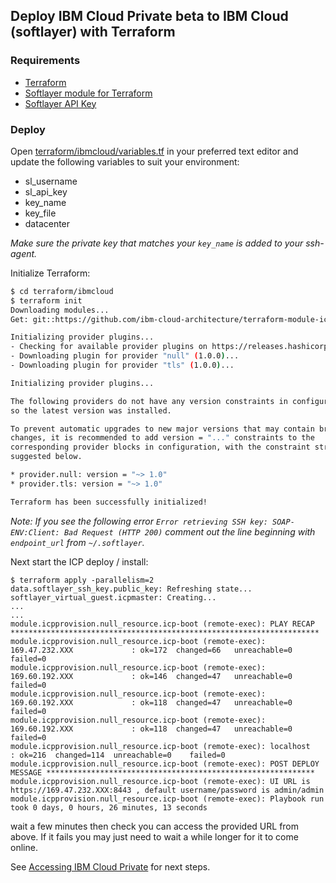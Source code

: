 ## Deploy IBM Cloud Private beta to IBM Cloud (softlayer) with Terraform

### Requirements

* [Terraform](https://www.terraform.io/downloads.html)
* [Softlayer module for Terraform](https://github.com/softlayer/terraform-provider-softlayer#install)
* [Softlayer API Key](https://knowledgelayer.softlayer.com/procedure/retrieve-your-api-key)

### Deploy

Open [terraform/ibmcloud/variables.tf](../terraform/ibmcloud/variables.tf) in your preferred text
editor and update the following variables to suit your environment:

* sl_username
* sl_api_key
* key_name
* key_file
* datacenter

_Make sure the private key that matches your `key_name` is added to your ssh-agent._

Initialize Terraform:

```bash
$ cd terraform/ibmcloud
$ terraform init
Downloading modules...
Get: git::https://github.com/ibm-cloud-architecture/terraform-module-icp-deploy.git

Initializing provider plugins...
- Checking for available provider plugins on https://releases.hashicorp.com...
- Downloading plugin for provider "null" (1.0.0)...
- Downloading plugin for provider "tls" (1.0.0)...

Initializing provider plugins...

The following providers do not have any version constraints in configuration,
so the latest version was installed.

To prevent automatic upgrades to new major versions that may contain breaking
changes, it is recommended to add version = "..." constraints to the
corresponding provider blocks in configuration, with the constraint strings
suggested below.

* provider.null: version = "~> 1.0"
* provider.tls: version = "~> 1.0"

Terraform has been successfully initialized!
```

_Note: If you see the following error `Error retrieving SSH key: SOAP-ENV:Client: Bad Request (HTTP 200)` comment out the line
beginning with `endpoint_url` from `~/.softlayer`._

Next start the ICP deploy / install:

```
$ terraform apply -parallelism=2
data.softlayer_ssh_key.public_key: Refreshing state...
softlayer_virtual_guest.icpmaster: Creating...
...
...
module.icpprovision.null_resource.icp-boot (remote-exec): PLAY RECAP *********************************************************************
module.icpprovision.null_resource.icp-boot (remote-exec): 169.47.232.XXX             : ok=172  changed=66   unreachable=0    failed=0
module.icpprovision.null_resource.icp-boot (remote-exec): 169.60.192.XXX             : ok=146  changed=47   unreachable=0    failed=0
module.icpprovision.null_resource.icp-boot (remote-exec): 169.60.192.XXX             : ok=118  changed=47   unreachable=0    failed=0
module.icpprovision.null_resource.icp-boot (remote-exec): 169.60.192.XXX             : ok=118  changed=47   unreachable=0    failed=0
module.icpprovision.null_resource.icp-boot (remote-exec): localhost                  : ok=216  changed=114  unreachable=0    failed=0
module.icpprovision.null_resource.icp-boot (remote-exec): POST DEPLOY MESSAGE ************************************************************
module.icpprovision.null_resource.icp-boot (remote-exec): UI URL is https://169.47.232.XXX:8443 , default username/password is admin/admin
module.icpprovision.null_resource.icp-boot (remote-exec): Playbook run took 0 days, 0 hours, 26 minutes, 13 seconds
```

wait a few minutes then check you can access the provided URL from above. If it fails you may just need to wait a while longer for it to come online.

See [Accessing IBM Cloud Private](/README.md#accessing-ibm-cloud-private) for next steps.
